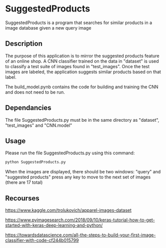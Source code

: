 # SuggestedProducts

SuggestedProducts is a program that searches for similar products in a image database given a new query image

## Description

The purpose of this application is to mirror the suggested products feature of an online shop. A CNN classifier
trained on the data in "dataset" is used to classify a test suite of images found in "test_images". Once the
test images are labeled, the application suggests similar products based on that label.

The build_model.pynb contains the code for building and training the CNN and does not need to be run.

## Dependancies 

The file SuggestedProducts.py must be in the same directory as "dataset", "test_images" and "CNN.model"

## Usage

Please run the file SuggestedProducts.py using this command:
 ```bash
python SuggestedProducts.py
```
When the images are displayed, there should be two windows: "query" and "suggested products"
press any key to move to the next set of images (there are 17 total)

## Recourses

https://www.kaggle.com/trolukovich/apparel-images-dataset

https://www.pyimagesearch.com/2018/09/10/keras-tutorial-how-to-get-started-with-keras-deep-learning-and-python/

https://towardsdatascience.com/all-the-steps-to-build-your-first-image-classifier-with-code-cf244b015799
